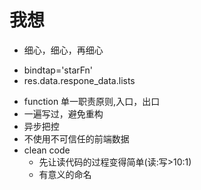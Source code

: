 # 我想

- 细心，细心，再细心
 + bindtap='starFn'
 + res.data.respone_data.lists
- function 单一职责原则,入口，出口
- 一遍写过，避免重构
- 异步把控
- 不使用不可信任的前端数据
- clean code
  + 先让读代码的过程变得简单(读:写>10:1)
  + 有意义的命名